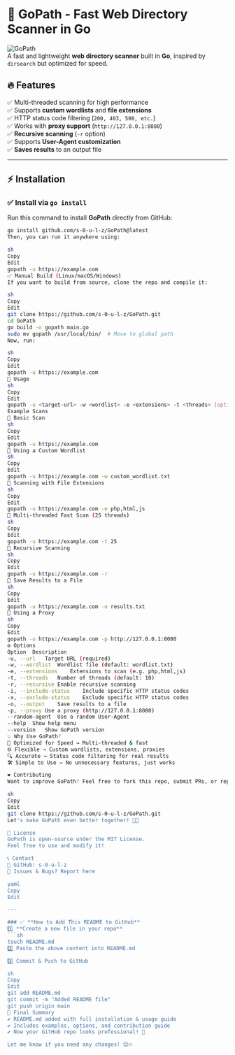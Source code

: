 # 🚀 GoPath - Fast Web Directory Scanner in Go

![GoPath](https://img.shields.io/badge/GoPath-Scanner-blue?style=for-the-badge)  
A fast and lightweight **web directory scanner** built in **Go**, inspired by `dirsearch` but optimized for speed.  

## 🔥 Features  
✅ Multi-threaded scanning for high performance  
✅ Supports **custom wordlists** and **file extensions**  
✅ HTTP status code filtering (`200, 403, 500, etc.`)  
✅ Works with **proxy support** (`http://127.0.0.1:8080`)  
✅ **Recursive scanning** (`-r` option)  
✅ Supports **User-Agent customization**  
✅ **Saves results** to an output file  

---

## ⚡ **Installation**  
### ✅ Install via `go install`
Run this command to install **GoPath** directly from GitHub:  
```sh
go install github.com/s-0-u-l-z/GoPath@latest
Then, you can run it anywhere using:

sh
Copy
Edit
gopath -u https://example.com
✅ Manual Build (Linux/macOS/Windows)
If you want to build from source, clone the repo and compile it:

sh
Copy
Edit
git clone https://github.com/s-0-u-l-z/GoPath.git
cd GoPath
go build -o gopath main.go
sudo mv gopath /usr/local/bin/  # Move to global path
Now, run:

sh
Copy
Edit
gopath -u https://example.com
🎯 Usage
sh
Copy
Edit
gopath -u <target-url> -w <wordlist> -e <extensions> -t <threads> [options]
Example Scans
🔹 Basic Scan
sh
Copy
Edit
gopath -u https://example.com
🔹 Using a Custom Wordlist
sh
Copy
Edit
gopath -u https://example.com -w custom_wordlist.txt
🔹 Scanning with File Extensions
sh
Copy
Edit
gopath -u https://example.com -e php,html,js
🔹 Multi-threaded Fast Scan (25 threads)
sh
Copy
Edit
gopath -u https://example.com -t 25
🔹 Recursive Scanning
sh
Copy
Edit
gopath -u https://example.com -r
🔹 Save Results to a File
sh
Copy
Edit
gopath -u https://example.com -o results.txt
🔹 Using a Proxy
sh
Copy
Edit
gopath -u https://example.com -p http://127.0.0.1:8080
⚙️ Options
Option	Description
-u, --url	Target URL (required)
-w, --wordlist	Wordlist file (default: wordlist.txt)
-e, --extensions	Extensions to scan (e.g. php,html,js)
-t, --threads	Number of threads (default: 10)
-r, --recursive	Enable recursive scanning
-i, --include-status	Include specific HTTP status codes
-x, --exclude-status	Exclude specific HTTP status codes
-o, --output	Save results to a file
-p, --proxy	Use a proxy (http://127.0.0.1:8080)
--random-agent	Use a random User-Agent
--help	Show help menu
--version	Show GoPath version
💡 Why Use GoPath?
🚀 Optimized for Speed → Multi-threaded & fast
🌐 Flexible → Custom wordlists, extensions, proxies
🔍 Accurate → Status code filtering for real results
🛠 Simple to Use → No unnecessary features, just works

❤️ Contributing
Want to improve GoPath? Feel free to fork this repo, submit PRs, or report issues!

sh
Copy
Edit
git clone https://github.com/s-0-u-l-z/GoPath.git
Let's make GoPath even better together! 🎯🔥

📜 License
GoPath is open-source under the MIT License.
Feel free to use and modify it!

📞 Contact
📧 GitHub: s-0-u-l-z
📌 Issues & Bugs? Report here

yaml
Copy
Edit

---

### ✅ **How to Add This README to GitHub**
1️⃣ **Create a new file in your repo**  
```sh
touch README.md
2️⃣ Paste the above content into README.md

3️⃣ Commit & Push to GitHub

sh
Copy
Edit
git add README.md
git commit -m "Added README file"
git push origin main
🎯 Final Summary
✔ README.md added with full installation & usage guide
✔ Includes examples, options, and contribution guide
✔ Now your GitHub repo looks professional! 🚀

Let me know if you need any changes! 😊🔥
